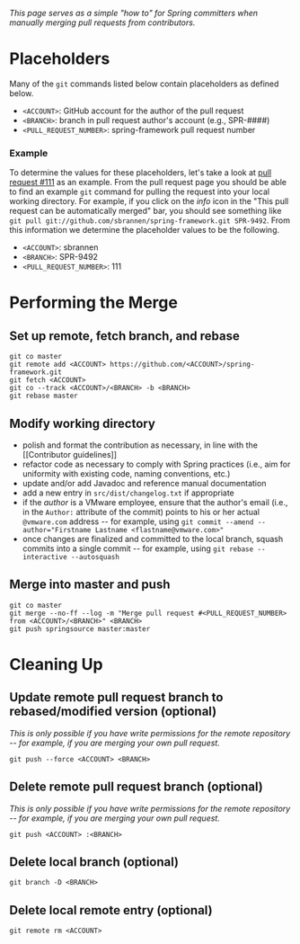 _This page serves as a simple "how to" for Spring committers when manually merging pull requests from contributors._

# Placeholders

Many of the `git` commands listed below contain placeholders as defined below.

- `<ACCOUNT>`: GitHub account for the author of the pull request
- `<BRANCH>`: branch in pull request author's account (e.g., SPR-####)
- `<PULL_REQUEST_NUMBER>`: spring-framework pull request number

### Example

To determine the values for these placeholders, let's take a look at [pull request #111](https://github.com/SpringSource/spring-framework/pull/111) as an example. From the pull request page you should be able to find an example `git` command for pulling the request into your local working directory. For example, if you click on the _info_ icon in the "This pull request can be automatically merged" bar, you should see something like `git pull git://github.com/sbrannen/spring-framework.git SPR-9492`. From this information we determine the placeholder values to be the following.

- `<ACCOUNT>`: sbrannen
- `<BRANCH>`: SPR-9492
- `<PULL_REQUEST_NUMBER>`: 111

# Performing the Merge

## Set up remote, fetch branch, and rebase

```shell
git co master
git remote add <ACCOUNT> https://github.com/<ACCOUNT>/spring-framework.git
git fetch <ACCOUNT>
git co --track <ACCOUNT>/<BRANCH> -b <BRANCH>
git rebase master
```

## Modify working directory

- polish and format the contribution as necessary, in line with the [[Contributor guidelines]]
- refactor code as necessary to comply with Spring practices (i.e., aim for uniformity with existing code, naming conventions, etc.)
- update and/or add Javadoc and reference manual documentation 
- add a new entry in `src/dist/changelog.txt` if appropriate
- if the _author_ is a VMware employee, ensure that the author's email (i.e., in the `Author:` attribute of the commit) points to his or her actual `@vmware.com` address -- for example, using `git commit --amend --author="Firstname Lastname <flastname@vmware.com>"`
- once changes are finalized and committed to the local branch, squash commits into a single commit -- for example, using `git rebase --interactive --autosquash`

## Merge into master and push

```shell
git co master
git merge --no-ff --log -m "Merge pull request #<PULL_REQUEST_NUMBER> from <ACCOUNT>/<BRANCH>" <BRANCH>
git push springsource master:master
```

# Cleaning Up

## Update remote pull request branch to rebased/modified version (optional)

_This is only possible if you have write permissions for the remote repository -- for example, if you are merging your own pull request._

```shell
git push --force <ACCOUNT> <BRANCH>
```

## Delete remote pull request branch (optional)

_This is only possible if you have write permissions for the remote repository -- for example, if you are merging your own pull request._

```shell
git push <ACCOUNT> :<BRANCH>
```

## Delete local branch (optional)

```shell
git branch -D <BRANCH>
```

## Delete local remote entry (optional)

```shell
git remote rm <ACCOUNT>
```
